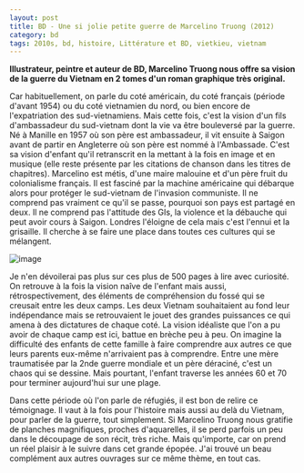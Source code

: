 ```yaml
---
layout: post
title: BD - Une si jolie petite guerre de Marcelino Truong (2012)
category: bd
tags: 2010s, bd, histoire, Littérature et BD, vietkieu, vietnam
---
```

**Illustrateur, peintre et auteur de BD, Marcelino Truong nous offre sa vision de la guerre du Vietnam en 2 tomes d'un roman graphique très original.**

Car habituellement, on parle du coté américain, du coté français (période d'avant 1954) ou du coté vietnamien du nord, ou bien encore de l'expatriation des sud-vietnamiens. Mais cette fois, c'est la vision d'un fils d'ambassadeur du sud-vietnam dont la vie va être bouleversé par la guerre. Né à Manille en 1957 où son père est ambassadeur, il vit ensuite à Saigon avant de partir en Angleterre où son père est nommé à l'Ambassade. C'est sa vision d'enfant qu'il retranscrit en la mettant à la fois en image et en musique (elle reste présente par les citations de chanson dans les titres de chapitres). Marcelino est métis, d'une maire malouine et d'un père fruit du colonialisme français. Il est fasciné par la machine américaine qui débarque alors pour protéger le sud-vietnam de l'invasion communiste. Il ne comprend pas vraiment ce qu'il se passe, pourquoi son pays est partagé en deux. Il ne comprend pas l'attitude des GIs, la violence et la débauche qui peut avoir cours à Saigon. Londres l'éloigne de cela mais c'est l'ennui et la grisaille. Il cherche à se faire une place dans toutes ces cultures qui se mélangent.

![image](https://filedn.eu/llqi9IBxlYouGRXYG2xlROb/img/2017/truongguerre.jpg)

Je n'en dévoilerai pas plus sur ces plus de 500 pages à lire avec curiosité. On retrouve à la fois la vision naîve de l'enfant mais aussi, rétrospectivement, des éléments de compréhension du fossé qui se creusait entre les deux camps. Les deux Vietnam souhaitaient au fond leur indépendance mais se retrouvaient le jouet des grandes puissances ce qui amena à des dictatures de chaque coté. La vision idéaliste que l'on a pu avoir de chaque camp est ici, battue en brèche peu à peu. On imagine la difficulté des enfants de cette famille à faire comprendre aux autres ce que leurs parents eux-même n'arrivaient pas à comprendre. Entre une mère traumatisée par la 2nde guerre mondiale et un père déraciné, c'est un chaos qui se dessine. Mais pourtant, l'enfant traverse les années 60 et 70 pour terminer aujourd'hui sur une plage.

Dans cette période où l'on parle de réfugiés, il est bon de relire ce témoignage. Il vaut à la fois pour l'histoire mais aussi au delà du Vietnam, pour parler de la guerre, tout simplement. Si Marcelino Truong nous gratifie de planches magnifiques, proches d'aquarelles, il se perd parfois un peu dans le découpage de son récit, très riche. Mais qu'importe, car on prend un réel plaisir à le suivre dans cet grande épopée. J'ai trouvé un beau complément aux autres ouvrages sur ce même thème, en tout cas.
